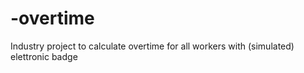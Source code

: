 # -overtime
Industry project to calculate overtime for all workers with (simulated) elettronic badge
